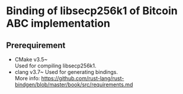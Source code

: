 # Binding of libsecp256k1 of Bitcoin ABC implementation
## Prerequirement
- CMake v3.5~  
    Used for compiling libsecp256k1.
- clang v3.7~
    Used for generating bindings.  
    More info: https://github.com/rust-lang/rust-bindgen/blob/master/book/src/requirements.md  
